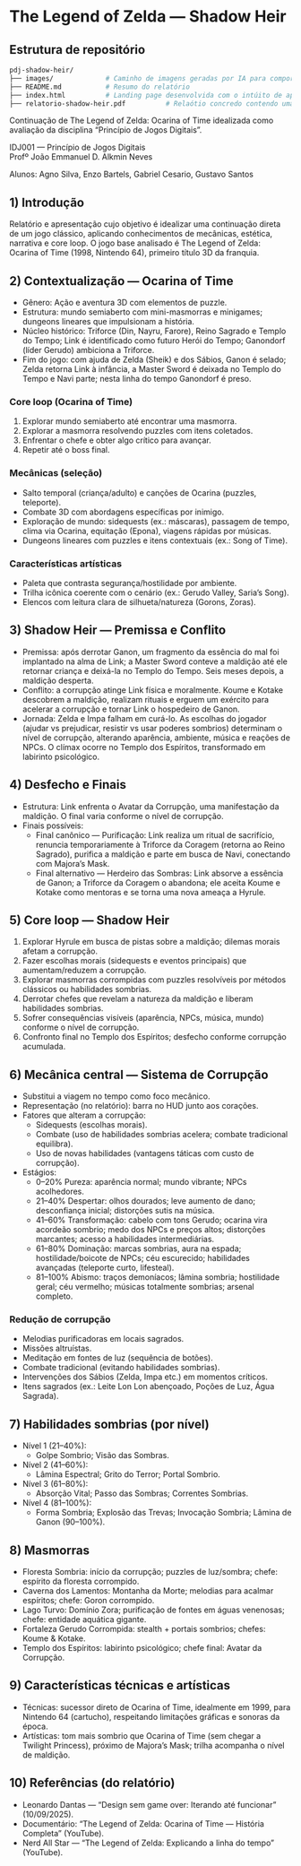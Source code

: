 # The Legend of Zelda — Shadow Heir

## Estrutura de repositório
```bash
pdj-shadow-heir/
├── images/             # Caminho de imagens geradas por IA para compor a landing page
├── README.md           # Resumo do relatório
├── index.html          # Landing page desenvolvida com o intúito de apresentar a ideia do jogo. (https://gcesario203.github.io/pjd-shadow-heir/)[Sendo servida pelo github pages]
├── relatorio-shadow-heir.pdf          # Relaótio concredo contendo uma análise do jogo The Legend of Zelda - Ocarina of Time junto com as idealizações de forma detalhada de TOZ - Shadow Heira
```
Continuação de The Legend of Zelda: Ocarina of Time idealizada como avaliação da disciplina “Princípio de Jogos Digitais”.

IDJ001 — Princípio de Jogos Digitais  
Profº João Emmanuel D. Alkmin Neves

Alunos: Agno Silva, Enzo Bartels, Gabriel Cesario, Gustavo Santos

## 1) Introdução
Relatório e apresentação cujo objetivo é idealizar uma continuação direta de um jogo clássico, aplicando conhecimentos de mecânicas, estética, narrativa e core loop. O jogo base analisado é The Legend of Zelda: Ocarina of Time (1998, Nintendo 64), primeiro título 3D da franquia.

## 2) Contextualização — Ocarina of Time
- Gênero: Ação e aventura 3D com elementos de puzzle.
- Estrutura: mundo semiaberto com mini-masmorras e minigames; dungeons lineares que impulsionam a história.
- Núcleo histórico: Triforce (Din, Nayru, Farore), Reino Sagrado e Templo do Tempo; Link é identificado como futuro Herói do Tempo; Ganondorf (líder Gerudo) ambiciona a Triforce.
- Fim do jogo: com ajuda de Zelda (Sheik) e dos Sábios, Ganon é selado; Zelda retorna Link à infância, a Master Sword é deixada no Templo do Tempo e Navi parte; nesta linha do tempo Ganondorf é preso.

### Core loop (Ocarina of Time)
1. Explorar mundo semiaberto até encontrar uma masmorra.  
2. Explorar a masmorra resolvendo puzzles com itens coletados.  
3. Enfrentar o chefe e obter algo crítico para avançar.  
4. Repetir até o boss final.

### Mecânicas (seleção)
- Salto temporal (criança/adulto) e canções de Ocarina (puzzles, teleporte).
- Combate 3D com abordagens específicas por inimigo.
- Exploração de mundo: sidequests (ex.: máscaras), passagem de tempo, clima via Ocarina, equitação (Epona), viagens rápidas por músicas.
- Dungeons lineares com puzzles e itens contextuais (ex.: Song of Time).

### Características artísticas
- Paleta que contrasta segurança/hostilidade por ambiente.
- Trilha icônica coerente com o cenário (ex.: Gerudo Valley, Saria’s Song).
- Elencos com leitura clara de silhueta/natureza (Gorons, Zoras).

## 3) Shadow Heir — Premissa e Conflito
- Premissa: após derrotar Ganon, um fragmento da essência do mal foi implantado na alma de Link; a Master Sword conteve a maldição até ele retornar criança e deixá-la no Templo do Tempo. Seis meses depois, a maldição desperta.
- Conflito: a corrupção atinge Link física e moralmente. Koume e Kotake descobrem a maldição, realizam rituais e erguem um exército para acelerar a corrupção e tornar Link o hospedeiro de Ganon.
- Jornada: Zelda e Impa falham em curá-lo. As escolhas do jogador (ajudar vs prejudicar, resistir vs usar poderes sombrios) determinam o nível de corrupção, alterando aparência, ambiente, música e reações de NPCs. O clímax ocorre no Templo dos Espíritos, transformado em labirinto psicológico.

## 4) Desfecho e Finais
- Estrutura: Link enfrenta o Avatar da Corrupção, uma manifestação da maldição. O final varia conforme o nível de corrupção.
- Finais possíveis:
  - Final canônico — Purificação: Link realiza um ritual de sacrifício, renuncia temporariamente à Triforce da Coragem (retorna ao Reino Sagrado), purifica a maldição e parte em busca de Navi, conectando com Majora’s Mask.
  - Final alternativo — Herdeiro das Sombras: Link absorve a essência de Ganon; a Triforce da Coragem o abandona; ele aceita Koume e Kotake como mentoras e se torna uma nova ameaça a Hyrule.

## 5) Core loop — Shadow Heir
1. Explorar Hyrule em busca de pistas sobre a maldição; dilemas morais afetam a corrupção.  
2. Fazer escolhas morais (sidequests e eventos principais) que aumentam/reduzem a corrupção.  
3. Explorar masmorras corrompidas com puzzles resolvíveis por métodos clássicos ou habilidades sombrias.  
4. Derrotar chefes que revelam a natureza da maldição e liberam habilidades sombrias.  
5. Sofrer consequências visíveis (aparência, NPCs, música, mundo) conforme o nível de corrupção.  
6. Confronto final no Templo dos Espíritos; desfecho conforme corrupção acumulada.

## 6) Mecânica central — Sistema de Corrupção
- Substitui a viagem no tempo como foco mecânico.
- Representação (no relatório): barra no HUD junto aos corações.
- Fatores que alteram a corrupção:
  - Sidequests (escolhas morais).
  - Combate (uso de habilidades sombrias acelera; combate tradicional equilibra).
  - Uso de novas habilidades (vantagens táticas com custo de corrupção).
- Estágios:
  - 0–20% Pureza: aparência normal; mundo vibrante; NPCs acolhedores.
  - 21–40% Despertar: olhos dourados; leve aumento de dano; desconfiança inicial; distorções sutis na música.
  - 41–60% Transformação: cabelo com tons Gerudo; ocarina vira acordeão sombrio; medo dos NPCs e preços altos; distorções marcantes; acesso a habilidades intermediárias.
  - 61–80% Dominação: marcas sombrias, aura na espada; hostilidade/boicote de NPCs; céu escurecido; habilidades avançadas (teleporte curto, lifesteal).
  - 81–100% Abismo: traços demoníacos; lâmina sombria; hostilidade geral; céu vermelho; músicas totalmente sombrias; arsenal completo.

### Redução de corrupção
- Melodias purificadoras em locais sagrados.  
- Missões altruístas.  
- Meditação em fontes de luz (sequência de botões).  
- Combate tradicional (evitando habilidades sombrias).  
- Intervenções dos Sábios (Zelda, Impa etc.) em momentos críticos.  
- Itens sagrados (ex.: Leite Lon Lon abençoado, Poções de Luz, Água Sagrada).

## 7) Habilidades sombrias (por nível)
- Nível 1 (21–40%):
  - Golpe Sombrio; Visão das Sombras.
- Nível 2 (41–60%):
  - Lâmina Espectral; Grito do Terror; Portal Sombrio.
- Nível 3 (61–80%):
  - Absorção Vital; Passo das Sombras; Correntes Sombrias.
- Nível 4 (81–100%):
  - Forma Sombria; Explosão das Trevas; Invocação Sombria; Lâmina de Ganon (90–100%).

## 8) Masmorras
- Floresta Sombria: início da corrupção; puzzles de luz/sombra; chefe: espírito da floresta corrompido.
- Caverna dos Lamentos: Montanha da Morte; melodias para acalmar espíritos; chefe: Goron corrompido.
- Lago Turvo: Domínio Zora; purificação de fontes em águas venenosas; chefe: entidade aquática gigante.
- Fortaleza Gerudo Corrompida: stealth + portais sombrios; chefes: Koume & Kotake.
- Templo dos Espíritos: labirinto psicológico; chefe final: Avatar da Corrupção.

## 9) Características técnicas e artísticas
- Técnicas: sucessor direto de Ocarina of Time, idealmente em 1999, para Nintendo 64 (cartucho), respeitando limitações gráficas e sonoras da época.
- Artísticas: tom mais sombrio que Ocarina of Time (sem chegar a Twilight Princess), próximo de Majora’s Mask; trilha acompanha o nível de maldição.

## 10) Referências (do relatório)
- Leonardo Dantas — “Design sem game over: Iterando até funcionar” (10/09/2025).  
- Documentário: “The Legend of Zelda: Ocarina of Time — História Completa” (YouTube).  
- Nerd All Star — “The Legend of Zelda: Explicando a linha do tempo” (YouTube).
